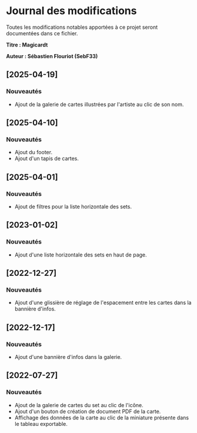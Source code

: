 
# Journal des modifications
Toutes les modifications notables apportées à ce projet seront documentées dans ce fichier.

**Titre : Magicardt**

**Auteur : Sébastien Flouriot (SebF33)**

## [2025-04-19]

### Nouveautés
- Ajout de la galerie de cartes illustrées par l'artiste au clic de son nom.

## [2025-04-10]

### Nouveautés
- Ajout du footer.
- Ajout d'un tapis de cartes.

## [2025-04-01]

### Nouveautés
- Ajout de filtres pour la liste horizontale des sets.

## [2023-01-02]

### Nouveautés
- Ajout d'une liste horizontale des sets en haut de page.

## [2022-12-27]

### Nouveautés
- Ajout d'une glissière de réglage de l'espacement entre les cartes dans la bannière d'infos.

## [2022-12-17]

### Nouveautés
- Ajout d'une bannière d'infos dans la galerie.

## [2022-07-27]

### Nouveautés
- Ajout de la galerie de cartes du set au clic de l'icône.
- Ajout d'un bouton de création de document PDF de la carte.
- Affichage des données de la carte au clic de la miniature présente dans le tableau exportable.